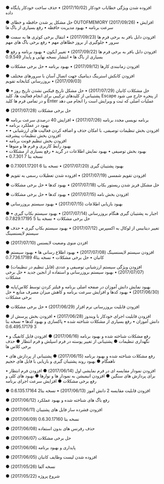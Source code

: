 ﻿● افزوده شدن ویژگی خطایاب خودکار    (2017/10/02)
• حذف ساخت خودکار پایگاه داده

● حل مشکل پر شدن حافظه و خطای OUTOFMEMORY	(2017/09/26)
• افزایش سرعت برنامه
• بهبود مدیریت حافظه
• رفع بسیاری از باگ ها

● افزودن دابل بافر به برخی فرم ها	(2017/09/23)
• انتقال برخی کوئری ها به سمت سرور
• جلوگیری از بروز خطاهای مهم
• رفع برخی باگ های مهم

● افزودن دابل بافر به برخی فرم ها	(2017/09/22)
• تغییر آیکون
• بهبود برنامه و رفع بسیاری از باگ ها
• انتشار نسخه نهایی و پایدار    0.9.549

● افزودن زمانبندی کارها	(2017/09/12)
• بهبود برنامه
• حل برخی مشکلات

● افزودن کانکش استرینگ دینامیک جهت اتصال آسان با سرورهای مختلف	(2017/09/03)
• بروزرسانی کتابخانه تقویم

● حل مشکلات کانبان	(2017/07/29)
• حل مشکل تاریخ فیکس نشدن تاریخ روز
• پشتیبانی از کلیدهای ترکیبی برای انجام فعالیت ها، کلید Escape از پنجره خارج می شود و در تمامی فرم ها کلید Enter عملیات اصلی که ثبت و ویرایش است را انجام می دهد

● حل برخی مشکلات	(2017/07/28)

● برنامه نویسی مجدد برنامه	(2017/07/26)
• افزایش 40 درصدی سرعت برنامه	
• بهبود در عملکرد برنامه	
• افزودن بخش تنظیمات توصیفی، با امکان حذف و اضافه کردن فعالیت های ارزشیابی
• افزودن بخش تنظیمات پیشرفته	
• افزودن بخش تنظیم فونت برنامه	
• بهبود رابط کاربری و فرم ها و منوها	
• بهبود بخش توصیفی
• بهبود نمایش اطلاعات در گرید
• رفع بسیاری از مشکلات	
• نسخه بتا 7	0.7.301

● بهبود پشتیبان گیری	(2017/07/20)
• نسخه بتا 6	0.7.1001.17201

● افزودن تقویم شمسی	(2017/07/19)
• افزوده شدن تعطیلات رسمی به تقویم

● حل مشکل فریز شدن ریستور بکاپ	(2017/07/18)
• بهبود کدها
• حل برخی مشکلات

● افزودن بخش نامه	(2017/07/15)
• بهبود کدها
• حل برخی مشکلات

● بهبود بازیابی اطلاعات	(2017/07/15)
• بهبود سیستم بروزرسانی

● اجبار به پشتیبان گیری هنگام بروزرسانی	(2017/07/14)
• بهبود سیستم بکاپ گیری
• حل برخی مشکلات
• نسخه بتا 5	0.7.829.17195

● تغییر دیتابیس از لوکال به اکسپرس	(2017/07/12)
• بهبود سیستم بکاپ گیری
• حذف سیستم لایسنسینگ

● افزدن منوی وضعیت لایسنس	(2017/07/10)

● افزودن سیستم لایسنسینگ	(2017/07/08)
• بهبود اطلاع رسانی ها
• بهبود سیستم کانبان
• حل برخی مشکلات
• نسخه بتا4		0.7.736.17189

● افزودن ویژگی سیستم ارزشیابی توصیفی و عددی (قابل تنظیم در تنظیمات)	(2017/07/07)
• بهبود سیستم بروزرسانی و استفاده از انجین جدید
• حل برخی مشکلات

● بهبود نمایش دانش آموزان در صفحه اصلی برنامه و فیلتر کردن توسط کلاس/پایه	(2017/06/30)
• بهبود کدها و افزایش سرعت برنامه و کاهش میزان مصرف منابع
• حل برخی مشکلات

● افزودن قابلیت بروزرسانی نرم افزار	(2017/06/29)
• حل برخی مشکلات

● افزودن قابلیت اجرای خودکار با ویندوز	(2017/06/28)
• افزودن بخش پرسش از دانش آموزان
• رفع بسیاری از مشکلات شناخته شده
• پاکسازی و بهبود کدها
• نسخه بتا 3		0.6.495.17179

• رفع مشکلات شناخته شده و بهبود برنامه	(2017/06/16)
● افزودن فایل کانفیگ و نگهداری تنظیمات
● پشتیبانی از تغییر پوسته در فرم اسپلش و فرم انتظار
● حذف برخی کلاس ها 

• رفع مشکلات شناخته شده و بهبود برنامه	(2017/06/15)
● پشتیبانی از پردازش های ناهمگام
● بهبود روند پشتیبان گیری و بازیابی با فایل های حجیم

• افزودن نمودار مقایسه ای در فرم نمایشی اول	(2017/06/14)
● افزودن فرم انتظار برای پردازش های سنگین
● افزودن انیمیشن به نمودار ها و نوارها
● بهبود های کلی و رفع برخی مشکلات
● افزایش سرعت اجرای برنامه

● افزودن قابلیت مقایسه 2 دانش آموز	(2017/06/13)
• نسخه بتا2		0.6.135.17164

● رفع باگ های شناخته شده و بهبود عملکرد	(2017/06/12)

● افزودن فشرده ساز فایل های پشتیبان	(2017/06/11)

● نسخه بتا	0.6.30.17160	(2017/06/09)

● حذف رفرنس های بدون استفاده	(2017/06/08)

● حل برخی مشکلات	(2017/06/07)

● پایداری و بهبود برنامه	(2017/06/06)

● افزوده شدن لیست وظایف کانبان	(2017/06/05)

● نسخه آلفا	(2017/05/26)

● شروع پروژه	(2017/05/22)